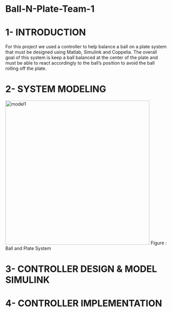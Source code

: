 # Ball-N-Plate-Team-1

# 1- INTRODUCTION

  For this project we used a controller to help balance a ball on a plate system that must be designed using Matlab, Simulink and Coppelia. The overall goal of this system is keep   a ball balanced at the center of the plate and must be able to react accordingly to the ball’s position to avoid the ball rolling off the plate. 

# 2- SYSTEM MODELING

<img width="449" alt="model1" src="https://user-images.githubusercontent.com/76410573/102726385-39315880-42d3-11eb-90c7-e39596caa4be.png">
              Figure : Ball and Plate System


# 3- CONTROLLER DESIGN & MODEL SIMULINK

# 4- CONTROLLER IMPLEMENTATION

